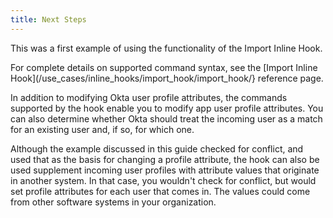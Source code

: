 ```yaml
---
title: Next Steps
---
```


This was a first example of using the functionality of the Import Inline Hook.

For complete details on supported command syntax, see the [Import Inline Hook](/use_cases/inline_hooks/import_hook/import_hook/} reference page.

In addition to modifying Okta user profile attributes, the commands supported by the hook enable you to modify app user profile attributes. You can also determine whether Okta should treat the incoming user as a match for an existing user and, if so, for which one.

Although the example discussed in this guide checked for conflict, and used that as the basis for changing a profile attribute, the hook can also be used supplement incoming user profiles with attribute values that originate in another system. In that case, you wouldn't check for conflict, but would set profile attributes for each user that comes in. The values could come from other software systems in your organization.

